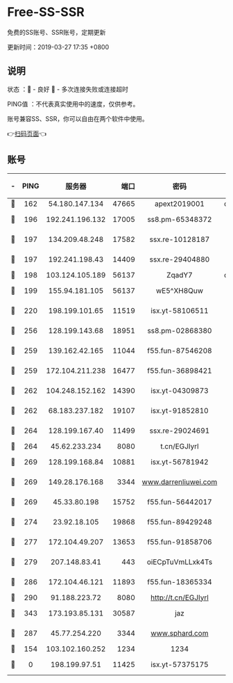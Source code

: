 # Free-SS-SSR

免费的SS账号、SSR账号，定期更新

更新时间：2019-03-27 17:35 +0800

## 说明

状态     ：🙂 - 良好 🙁 - 多次连接失败或连接超时

PING值   ：不代表真实使用中的速度，仅供参考。

账号兼容SS、SSR，你可以自由在两个软件中使用。

👉[扫码页面](https://liesauer.github.io/Free-SS-SSR/)👈

## 账号

|-|PING|服务器|端口|密码|加密方式|区域|
|:----:|:----:|:-----:|-----:|:----:|:----:|:----:|
|🙂|162|54.180.147.134|47665|apext2019001|chacha20|KR|
|🙂|196|192.241.196.132|17005|ss8.pm-65348372|aes-256-cfb|US|
|🙂|197|134.209.48.248|17582|ssx.re-10128187|aes-256-cfb|US|
|🙂|197|192.241.198.43|14409|ssx.re-29404880|aes-256-cfb|US|
|🙂|198|103.124.105.189|56137|ZqadY7|chacha20|US|
|🙂|199|155.94.181.105|56137|wE5^XH8Quw|aes-256-cfb|US|
|🙂|220|198.199.101.65|11519|isx.yt-58106511|aes-256-cfb|US|
|🙂|256|128.199.143.68|18951|ss8.pm-02868380|aes-256-cfb|SG|
|🙂|259|139.162.42.165|11044|f55.fun-87546208|aes-256-cfb|SG|
|🙂|259|172.104.211.238|16477|f55.fun-36898421|aes-256-cfb|US|
|🙂|262|104.248.152.162|14390|isx.yt-04309873|aes-256-cfb|SG|
|🙂|262|68.183.237.182|19107|isx.yt-91852810|aes-256-cfb|SG|
|🙂|264|128.199.167.40|11499|ssx.re-29024691|aes-256-cfb|SG|
|🙂|264|45.62.233.234|8080|t.cn/EGJIyrl|rc4-md5|CA|
|🙂|269|128.199.168.84|10881|isx.yt-56781942|aes-256-cfb|SG|
|🙂|269|149.28.176.168|3344|www.darrenliuwei.com|aes-256-cfb|AU|
|🙂|269|45.33.80.198|15752|f55.fun-56442017|aes-256-cfb|US|
|🙂|274|23.92.18.105|19868|f55.fun-89429248|aes-256-cfb|US|
|🙂|277|172.104.49.207|13653|f55.fun-91858706|aes-256-cfb|SG|
|🙂|279|207.148.83.41|443|oiECpTuVmLLxk4Ts|aes-256-cfb|AU|
|🙂|286|172.104.46.121|11893|f55.fun-18365334|aes-256-cfb|SG|
|🙂|290|91.188.223.72|8080|http://t.cn/EGJIyrl|rc4-md5|RU|
|🙂|343|173.193.85.131|30587|jaz|aes-256-cfb|US|
|🙂|287|45.77.254.220|3344|www.sphard.com|aes-256-cfb|SG|
|🙁|154|103.102.160.252|1234|1234|rc4-md5|JP|
|🙁|0|198.199.97.51|11425|isx.yt-57375175|aes-256-cfb|US|
